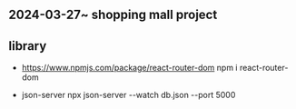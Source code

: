 ## 2024-03-27~ shopping mall project

## library

-   https://www.npmjs.com/package/react-router-dom
    npm i react-router-dom

-   json-server
    npx json-server --watch db.json --port 5000
